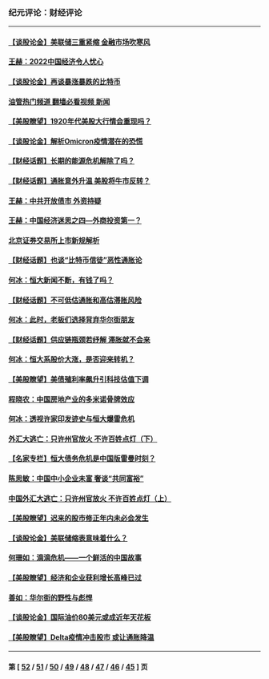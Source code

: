 ### 纪元评论：财经评论
---
#### [【谈股论金】美联储三重紧缩 金融市场吹寒风](../../pages/nsc1026/n13487202.md?01090330) 
#### [王赫：2022中国经济令人忧心](../../pages/nsc1026/n13480433.md?01090330) 
#### [【谈股论金】再谈暴涨暴跌的比特币](../../pages/nsc1026/n13428036.md?01090330) 
#### [油管热门频道 翻墙必看视频 新闻](ok?01090330)
#### [【美股瞭望】1920年代美股大行情会重现吗？](../../pages/nsc1026/n13425425.md?01090330) 
#### [【谈股论金】解析Omicron疫情潜在的恐慌](../../pages/nsc1026/n13403704.md?01090330) 
#### [【财经话题】长期的能源危机解除了吗？](../../pages/nsc1026/n13378041.md?01090330) 
#### [【财经话题】通胀意外升温 美股将牛市反转？](../../pages/nsc1026/n13370659.md?01090330) 
#### [王赫：中共开放债市 外资持疑](../../pages/nsc1026/n13366203.md?01090330) 
#### [王赫：中国经济迷思之四—外商投资第一？](../../pages/nsc1026/n13354150.md?01090330) 
#### [北京证券交易所上市新规解析](../../pages/nsc1026/n13348292.md?01090330) 
#### [【财经话题】也谈“比特币信徒”恶性通胀论](../../pages/nsc1026/n13331972.md?01090330) 
#### [何冰：恒大新闻不断，有钱了吗？](../../pages/nsc1026/n13325002.md?01090330) 
#### [【财经话题】不可低估通胀和高估滞胀风险](../../pages/nsc1026/n13300505.md?01090330) 
#### [何冰：此时，老板们选择背弃华尔街朋友](../../pages/nsc1026/n13295291.md?01090330) 
#### [【财经话题】供应链瓶颈若纾解 滞胀就不会来](../../pages/nsc1026/n13286759.md?01090330) 
#### [何冰：恒大系股价大涨，是否迎来转机？](../../pages/nsc1026/n13276822.md?01090330) 
#### [【美股瞭望】美债殖利率飙升引科技估值下调](../../pages/nsc1026/n13267775.md?01090330) 
#### [程晓农：中国房地产业的多米诺骨牌效应](../../pages/nsc1026/n13259673.md?01090330) 
#### [何冰：透视许家印发迹史与恒大爆雷危机](../../pages/nsc1026/n13253937.md?01090330) 
#### [外汇大逃亡：只许州官放火 不许百姓点灯（下）](../../pages/nsc1026/n13245748.md?01090330) 
#### [【名家专栏】恒大债务危机是中国版雷曼时刻？](../../pages/nsc1026/n13242613.md?01090330) 
#### [陈思敏：中国中小企业未富 奢谈“共同富裕”](../../pages/nsc1026/n13241213.md?01090330) 
#### [中国外汇大逃亡：只许州官放火 不许百姓点灯（上）](../../pages/nsc1026/n13228773.md?01090330) 
#### [【美股瞭望】迟来的股市修正年内未必会发生](../../pages/nsc1026/n13223100.md?01090330) 
#### [【谈股论金】美联储缩表意味着什么？](../../pages/nsc1026/n13174610.md?01090330) 
#### [何珊如：滴滴危机——一个鲜活的中国故事](../../pages/nsc1026/n13151962.md?01090330) 
#### [【美股瞭望】经济和企业获利增长高峰已过](../../pages/nsc1026/n13134466.md?01090330) 
#### [善如：华尔街的野性与彪悍](../../pages/nsc1026/n13112664.md?01090330) 
#### [【谈股论金】国际油价80美元或成近年天花板](../../pages/nsc1026/n13108524.md?01090330) 
#### [【美股瞭望】Delta疫情冲击股市 或让通胀降温](../../pages/nsc1026/n13100297.md?01090330) 

---
#### 第 [ [52](./52.md?01090330) / [51](./51.md?01090330) / [50](./50.md?01090330) / [49](./49.md?01090330) / [48](./48.md?01090330) / [47](./47.md?01090330) / [46](./46.md?01090330) / [45](./45.md?01090330) ] 页
